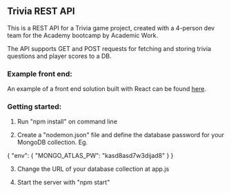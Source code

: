## Trivia REST API

This is a REST API for a Trivia game project, created with a 4-person dev team for the Academy bootcamp by Academic Work.

The API supports GET and POST requests for fetching and storing trivia questions and player scores to a DB.

### Example front end:

An example of a front end solution built with React can be found [here](https://github.com/maxkorpinen/trivia-react).

### Getting started:

1. Run "npm install" on command line

2. Create a "nodemon.json" file and define the database password for your MongoDB collection. Eg.

{
    "env": {
        "MONGO_ATLAS_PW": "kasd8asd7w3dijad8"
    }
}

3. Change the URL of your database collection at app.js

4. Start the server with "npm start"